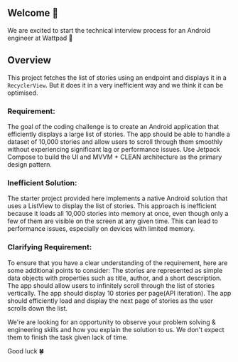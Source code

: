 ## Welcome 👋

We are excited to start the technical interview process for an Android engineer at Wattpad 🎉

## Overview
This project fetches the list of stories using an endpoint and displays it in a `RecyclerView`.
But it does it in a very inefficient way and we think it can be optimised.

### Requirement:

The goal of the coding challenge is to create an Android application that efficiently displays a large list of stories. The app should be able to handle a dataset of 10,000 stories and allow users to scroll through them smoothly without experiencing significant lag or performance issues. Use Jetpack Compose to build the UI and MVVM + CLEAN architecture as the primary design pattern.


### Inefficient Solution:

The starter project provided here implements a native Android solution that uses a ListView to display the list of stories. This approach is inefficient because it loads all 10,000 stories into memory at once, even though only a few of them are visible on the screen at any given time. This can lead to performance issues, especially on devices with limited memory.


### Clarifying Requirement:

To ensure that you have a clear understanding of the requirement, here are some additional points to consider:
The stories are represented as simple data objects with properties such as title, author, and a short description.
The app should allow users to infinitely scroll through the list of stories vertically.
The app should display 10 stories per page(API iteration).
The app should efficiently load and display the next page of stories as the user scrolls down the list.


We're are looking for an opportunity to observe your problem solving & engineering skills and how you explain the solution to us.
We don't expect them to finish the task given lack of time.

Good luck 🍀
